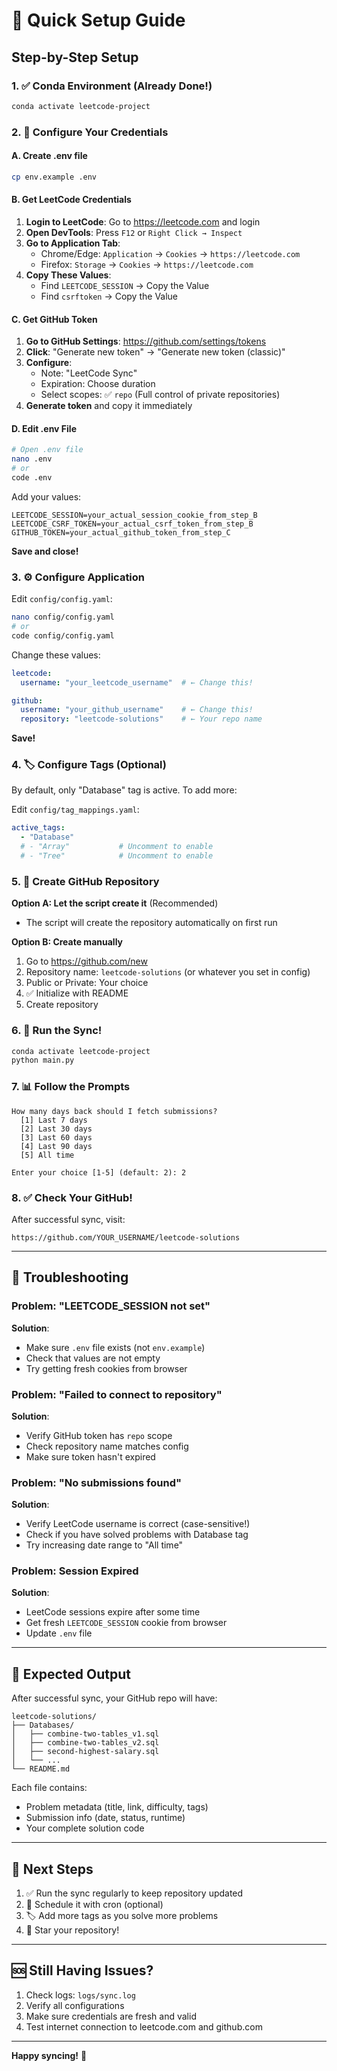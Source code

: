 # 🚀 Quick Setup Guide

## Step-by-Step Setup

### 1. ✅ Conda Environment (Already Done!)

```bash
conda activate leetcode-project
```

### 2. 📝 Configure Your Credentials

#### A. Create .env file

```bash
cp env.example .env
```

#### B. Get LeetCode Credentials

1. **Login to LeetCode**: Go to https://leetcode.com and login
2. **Open DevTools**: Press `F12` or `Right Click → Inspect`
3. **Go to Application Tab**: 
   - Chrome/Edge: `Application` → `Cookies` → `https://leetcode.com`
   - Firefox: `Storage` → `Cookies` → `https://leetcode.com`
4. **Copy These Values**:
   - Find `LEETCODE_SESSION` → Copy the Value
   - Find `csrftoken` → Copy the Value

#### C. Get GitHub Token

1. **Go to GitHub Settings**: https://github.com/settings/tokens
2. **Click**: "Generate new token" → "Generate new token (classic)"
3. **Configure**:
   - Note: "LeetCode Sync"
   - Expiration: Choose duration
   - Select scopes: ✅ `repo` (Full control of private repositories)
4. **Generate token** and copy it immediately

#### D. Edit .env File

```bash
# Open .env file
nano .env
# or
code .env
```

Add your values:
```env
LEETCODE_SESSION=your_actual_session_cookie_from_step_B
LEETCODE_CSRF_TOKEN=your_actual_csrf_token_from_step_B
GITHUB_TOKEN=your_actual_github_token_from_step_C
```

**Save and close!**

### 3. ⚙️ Configure Application

Edit `config/config.yaml`:

```bash
nano config/config.yaml
# or
code config/config.yaml
```

Change these values:
```yaml
leetcode:
  username: "your_leetcode_username"  # ← Change this!

github:
  username: "your_github_username"    # ← Change this!
  repository: "leetcode-solutions"    # ← Your repo name
```

**Save!**

### 4. 🏷️ Configure Tags (Optional)

By default, only "Database" tag is active. To add more:

Edit `config/tag_mappings.yaml`:

```yaml
active_tags:
  - "Database"
  # - "Array"           # Uncomment to enable
  # - "Tree"            # Uncomment to enable
```

### 5. 🎯 Create GitHub Repository

**Option A: Let the script create it** (Recommended)
- The script will create the repository automatically on first run

**Option B: Create manually**
1. Go to https://github.com/new
2. Repository name: `leetcode-solutions` (or whatever you set in config)
3. Public or Private: Your choice
4. ✅ Initialize with README
5. Create repository

### 6. 🚀 Run the Sync!

```bash
conda activate leetcode-project
python main.py
```

### 7. 📊 Follow the Prompts

```
How many days back should I fetch submissions?
  [1] Last 7 days
  [2] Last 30 days
  [3] Last 60 days
  [4] Last 90 days
  [5] All time

Enter your choice [1-5] (default: 2): 2
```

### 8. ✅ Check Your GitHub!

After successful sync, visit:
```
https://github.com/YOUR_USERNAME/leetcode-solutions
```

---

## 🔧 Troubleshooting

### Problem: "LEETCODE_SESSION not set"

**Solution**:
- Make sure `.env` file exists (not `env.example`)
- Check that values are not empty
- Try getting fresh cookies from browser

### Problem: "Failed to connect to repository"

**Solution**:
- Verify GitHub token has `repo` scope
- Check repository name matches config
- Make sure token hasn't expired

### Problem: "No submissions found"

**Solution**:
- Verify LeetCode username is correct (case-sensitive!)
- Check if you have solved problems with Database tag
- Try increasing date range to "All time"

### Problem: Session Expired

**Solution**:
- LeetCode sessions expire after some time
- Get fresh `LEETCODE_SESSION` cookie from browser
- Update `.env` file

---

## 📁 Expected Output

After successful sync, your GitHub repo will have:

```
leetcode-solutions/
├── Databases/
│   ├── combine-two-tables_v1.sql
│   ├── combine-two-tables_v2.sql
│   ├── second-highest-salary.sql
│   └── ...
└── README.md
```

Each file contains:
- Problem metadata (title, link, difficulty, tags)
- Submission info (date, status, runtime)
- Your complete solution code

---

## 🎯 Next Steps

1. ✅ Run the sync regularly to keep repository updated
2. 📅 Schedule it with cron (optional)
3. 🏷️ Add more tags as you solve more problems
4. 🌟 Star your repository!

---

## 🆘 Still Having Issues?

1. Check logs: `logs/sync.log`
2. Verify all configurations
3. Make sure credentials are fresh and valid
4. Test internet connection to leetcode.com and github.com

---

**Happy syncing!** 🎉
